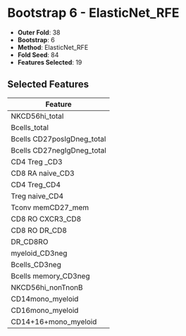 # Bootstrap 6 - ElasticNet_RFE

- **Outer Fold**: 38
- **Bootstrap**: 6
- **Method**: ElasticNet_RFE
- **Fold Seed**: 84
- **Features Selected**: 19

## Selected Features

| Feature |
|---------|
| NKCD56hi_total |
| Bcells_total |
| Bcells CD27posIgDneg_total |
| Bcells CD27negIgDneg_total |
| CD4 Treg _CD3 |
| CD8 RA naive_CD3 |
| CD4 Treg_CD4 |
| Treg naive_CD4 |
| Tconv memCD27_mem |
| CD8 RO CXCR3_CD8 |
| CD8 RO DR_CD8 |
| DR_CD8RO |
| myeloid_CD3neg |
| Bcells_CD3neg |
| Bcells memory_CD3neg |
| NKCD56hi_nonTnonB |
| CD14mono_myeloid |
| CD16mono_myeloid |
| CD14+16+mono_myeloid |
